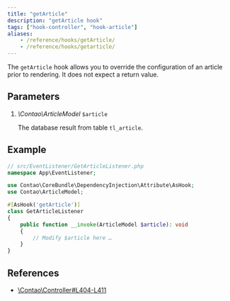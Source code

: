 ```yaml
---
title: "getArticle"
description: "getArticle hook"
tags: ["hook-controller", "hook-article"]
aliases:
    - /reference/hooks/getArticle/
    - /reference/hooks/getarticle/
---
```



The `getArticle` hook allows you to override the configuration of an article 
prior to rendering. It does not expect a return value.


## Parameters

1. *\Contao\ArticleModel* `$article`

    The database result from table `tl_article`.


## Example

```php
// src/EventListener/GetArticleListener.php
namespace App\EventListener;

use Contao\CoreBundle\DependencyInjection\Attribute\AsHook;
use Contao\ArticleModel;

#[AsHook('getArticle')]
class GetArticleListener
{
    public function __invoke(ArticleModel $article): void
    {
        // Modify $article here …
    }
}
```


## References

* [\Contao\Controller#L404-L411](https://github.com/contao/contao/blob/4.7.6/core-bundle/src/Resources/contao/library/Contao/Controller.php#L404-L411)
